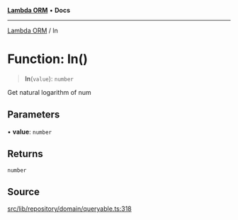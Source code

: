 [**Lambda ORM**](../README.md) • **Docs**

***

[Lambda ORM](../README.md) / ln

# Function: ln()

> **ln**(`value`): `number`

Get natural logarithm of num

## Parameters

• **value**: `number`

## Returns

`number`

## Source

[src/lib/repository/domain/queryable.ts:318](https://github.com/lambda-orm/lambdaorm-base/blob/1d2abad50f28511cd0e6125c8c883a452d54160f/src/lib/repository/domain/queryable.ts#L318)
